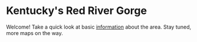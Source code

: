 <!-- heading 1-->
# Kentucky's Red River Gorge

Welcome! Take a quick look at basic [information](info) about the area. Stay tuned, more maps on the way.